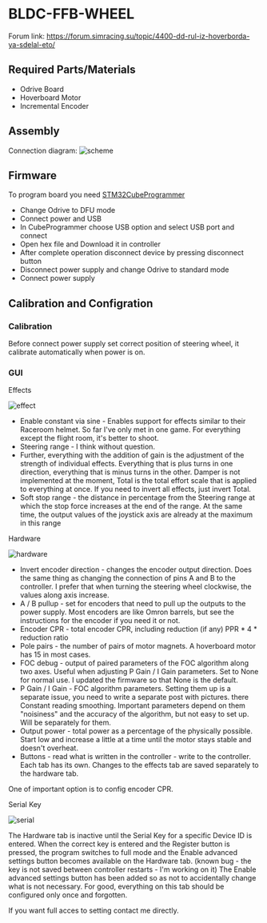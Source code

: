 # BLDC-FFB-WHEEL

Forum link:
https://forum.simracing.su/topic/4400-dd-rul-iz-hoverborda-ya-sdelal-eto/


## Required Parts/Materials

* Odrive Board
* Hoverboard Motor
* Incremental Encoder

## Assembly

Connection diagram:
![scheme](screen/scheme.png)

## Firmware

To program board you need [STM32CubeProgrammer](https://www.st.com/en/development-tools/stm32cubeprog.html)
* Change Odrive to DFU mode
* Connect power and USB
* In CubeProgrammer choose USB option and select USB port and connect
* Open hex file and Download it in controller
* After complete operation disconnect device by pressing disconnect button
* Disconnect power supply and change Odrive to standard mode
* Connect power supply

## Calibration and Configration

### Calibration

Before connect power supply set correct position of steering wheel, it calibrate automatically when power is on.

### GUI 

Effects

![effect](screen/guieffects.jpg)

* Enable constant via sine - Enables support for effects similar to their Raceroom helmet. So far I've only met in one game. For everything except the flight room, it's better to shoot.
* Steering range - I think without question.
* Further, everything with the addition of gain is the adjustment of the strength of individual effects. Everything that is plus turns in one direction, everything that is minus turns in the other. Damper is not implemented at the moment, Total is the total effort scale that is applied to everything at once. If you need to invert all effects, just invert Total.
* Soft stop range - the distance in percentage from the Steering range at which the stop force increases at the end of the range. At the same time, the output values ​​​​of the joystick axis are already at the maximum in this range


Hardware

![hardware](screen/guihardware.jpg)

* Invert encoder direction - changes the encoder output direction. Does the same thing as changing the connection of pins A and B to the controller. I prefer that when turning the steering wheel clockwise, the values along axis increase.
* A / B pullup - set for encoders that need to pull up the outputs to the power supply. Most encoders are like Omron barrels, but see the instructions for the encoder if you need it or not.
* Encoder CPR - total encoder CPR, including reduction (if any) PPR * 4 * reduction ratio
* Pole pairs - the number of pairs of motor magnets. A hoverboard motor has 15 in most cases.
* FOC debug - output of paired parameters of the FOC algorithm along two axes. Useful when adjusting P Gain / I Gain parameters. Set to None for normal use. I updated the firmware so that None is the default.
* P Gain / I Gain - FOC algorithm parameters. Setting them up is a separate issue, you need to write a separate post with pictures. there Constant reading smoothing. Important parameters depend on them "noisiness" and the accuracy of the algorithm, but not easy to set up. Will be separately for them.
* Output power - total power as a percentage of the physically possible. Start low and increase a little at a time until the motor stays stable and doesn't overheat.
* Buttons - read what is written in the controller - write to the controller. Each tab has its own. Changes to the effects tab are saved separately to the hardware tab.

One of important option is to config encoder CPR.


Serial Key

![serial](screen/guiserial.jpg)

The Hardware tab is inactive until the Serial Key for a specific Device ID is entered.
When the correct key is entered and the Register button is pressed, the program switches to full mode and the Enable advanced settings button becomes available on the Hardware tab. (known bug - the key is not saved between controller restarts - I'm working on it)
The Enable advanced settings button has been added so as not to accidentally change what is not necessary. For good, everything on this tab should be configured only once and forgotten.

If you want full acces to setting contact me directly.
